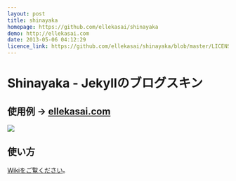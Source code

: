 ```yaml
---
layout: post
title: shinayaka
homepage: https://github.com/ellekasai/shinayaka
demo: http://ellekasai.com
date: 2013-05-06 04:12:29
licence_link: https://github.com/ellekasai/shinayaka/blob/master/LICENSE
---
```

# Shinayaka - Jekyllのブログスキン

## 使用例 → [ellekasai.com](http://ellekasai.com)

![](https://raw.github.com/ellekasai/shinayaka/master/images/screenshot.jpg)

## 使い方

[Wikiをご覧ください](https://github.com/ellekasai/shinayaka/wiki)｡

